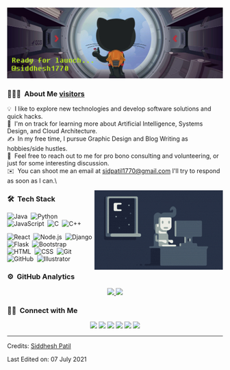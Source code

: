 ![Siddhesh Patil Banner](https://raw.githubusercontent.com/siddhesh1770/siddhesh1770/main/assets/W001%20(30).jpg)


<!-- ## 👋 &nbsp;Hey there! I'm Aditya -->

### 👨🏻‍💻 &nbsp;About Me   [visitors](https://visitor-badge.glitch.me/badge?page_id=https://github.com/siddhesh1770)

💡 &nbsp;I like to explore new technologies and develop software solutions and quick hacks.\
🌱 &nbsp;I'm on track for learning more about Artificial Intelligence, Systems Design, and Cloud Architecture.\
✍️ &nbsp;In my free time, I pursue Graphic Design and Blog Writing as hobbies/side hustles.\
💬 &nbsp;Feel free to reach out to me for pro bono consulting and volunteering, or just for some interesting discussion.\
✉️ &nbsp;You can shoot me an email at sidpatil1770@gmail.com I'll try to respond as soon as I can.\


<img alt="Night Coding" src="https://raw.githubusercontent.com/siddhesh1770/siddhesh1770/main/assets/Night-Coding.gif" align="right"/>

### 🛠 &nbsp;Tech Stack

![Java](https://img.shields.io/badge/-Java-05122A?style=flat&logo=Java&logoColor=FFA518)&nbsp;
![Python](https://img.shields.io/badge/-Python-05122A?style=flat&logo=python)&nbsp;
![JavaScript](https://img.shields.io/badge/-JavaScript-05122A?style=flat&logo=javascript)&nbsp;
![C](https://img.shields.io/badge/-C-05122A?style=flat&logo=C&logoColor=A8B9CC)&nbsp;
![C++](https://img.shields.io/badge/-C++-05122A?style=flat&logo=C%2B%2B&logoColor=00599C)&nbsp;

![React](https://img.shields.io/badge/-React-05122A?style=flat&logo=react)&nbsp;
![Node.js](https://img.shields.io/badge/-Node.js-05122A?style=flat&logo=node.js)&nbsp;
![Django](https://img.shields.io/badge/-Django-05122A?style=flat&logo=django&logoColor=092E20)&nbsp;
![Flask](https://img.shields.io/badge/-Flask-05122A?style=flat&logo=flask)&nbsp;
![Bootstrap](https://img.shields.io/badge/-Bootstrap-05122A?style=flat&logo=bootstrap&logoColor=563D7C)\
![HTML](https://img.shields.io/badge/-HTML-05122A?style=flat&logo=HTML5)&nbsp;
![CSS](https://img.shields.io/badge/-CSS-05122A?style=flat&logo=CSS3&logoColor=1572B6)&nbsp;
![Git](https://img.shields.io/badge/-Git-05122A?style=flat&logo=git)&nbsp;
![GitHub](https://img.shields.io/badge/-GitHub-05122A?style=flat&logo=github)&nbsp;
![Illustrator](https://img.shields.io/badge/-Illustrator-05122A?style=flat&logo=adobe-illustrator)

### ⚙️ &nbsp;GitHub Analytics

<p align="center">
<a href="https://github.com/siddhesh1770">
  <img height="180em" src="https://github-readme-stats-eight-theta.vercel.app/api?username=siddhesh1770&show_icons=true&theme=algolia&include_all_commits=true&count_private=true"/>
  <img height="180em" src="https://github-readme-stats-eight-theta.vercel.app/api/top-langs/?username=siddhesh1770&layout=compact&langs_count=8&theme=algolia"/>
</a>
</p>

### 🤝🏻 &nbsp;Connect with Me

<p align="center">
<a href="https://linkedin.com/in/siddhesh1770"><img src="https://img.shields.io/badge/-Siddhesh%20Patil-0077B5?style=flat&logo=Linkedin&logoColor=white"/></a>
<a href="mailto:sidpatil1770@gmail.com"><img src="https://img.shields.io/badge/-Mail-D14836?style=flat&logo=Gmail&logoColor=white"/></a>
<a href="https://steamcommunity.com/id/siddhesh1770/"><img src="https://img.shields.io/badge/-@siddhesh1770-BD081C?style=flat&logo=Steam&logoColor=white"></a>
<a href="https://instagram.com/siddhesh1770"><img src="https://img.shields.io/badge/-@siddhesh1770-E4405F?style=flat&logo=Instagram&logoColor=white"/></a>
<a href="https://facebook.com/siddhesh1770"><img src="https://img.shields.io/badge/-@siddhesh1770-1877F2?style=flat&logo=Facebook&logoColor=white"/></a>
<a href="https://www.pinterest.ca/siddhesh1770"><img src="https://img.shields.io/badge/-@siddhesh1770-BD081C?style=flat&logo=Pinterest&logoColor=white"/></a>
</p>

-----
Credits: [Siddhesh Patil](https://github.com/siddhesh1770)

Last Edited on: 07 July 2021
